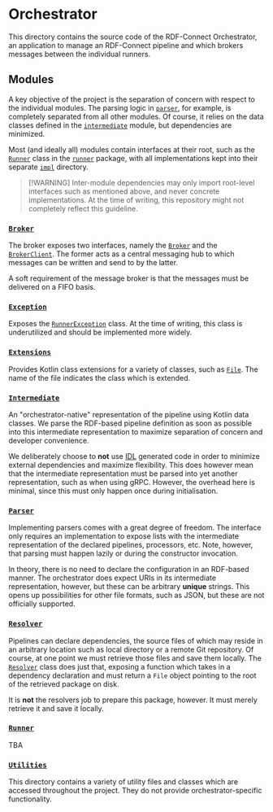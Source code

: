 # Orchestrator

This directory contains the source code of the RDF-Connect Orchestrator, an application to manage an RDF-Connect pipeline and which brokers messages between the individual runners.

## Modules

A key objective of the project is the separation of concern with respect to the individual modules. The parsing logic in [`parser`](./src/main/kotlin/parser), for example, is completely separated from all other modules. Of course, it relies on the data classes defined in the [`intermediate`](./src/main/kotlin/intermediate) module, but dependencies are minimized.

Most (and ideally all) modules contain interfaces at their root, such as the [`Runner`](./src/main/kotlin/runner/Runner.kt) class in the [`runner`](./src/main/kotlin/runner) package, with all implementations kept into their separate [`impl`](./src/main/kotlin/runner/impl) directory.

> \[!WARNING\]
> Inter-module dependencies may only import root-level interfaces such as mentioned above, and never concrete implementations. At the time of writing, this repository might not completely reflect this guideline.

### [`Broker`](./src/main/kotlin/broker)

The broker exposes two interfaces, namely the [`Broker`](./src/main/kotlin/broker/Broker.kt) and the [`BrokerClient`](./src/main/kotlin/broker/BrokerClient.kt). The former acts as a central messaging hub to which messages can be written and send to by the latter.

A soft requirement of the message broker is that the messages must be delivered on a FIFO basis.

### [`Exception`](./src/main/kotlin/exception)

Exposes the [`RunnerException`](./src/main/kotlin/exception/RunnerException.kt) class. At the time of writing, this class is underutilized and should be implemented more widely.

### [`Extensions`](./src/main/kotlin/extensions)

Provides Kotlin class extensions for a variety of classes, such as [`File`](./src/main/kotlin/extensions/File.kt). The name of the file indicates the class which is extended.

### [`Intermediate`](./src/main/kotlin/intermediate)

An "orchestrator-native" representation of the pipeline using Kotlin data classes. We parse the RDF-based pipeline definition as soon as possible into this intermediate representation to maximize separation of concern and developer convenience.

We deliberately choose to **not** use [IDL](https://en.wikipedia.org/wiki/Interface_description_language) generated code in order to minimize external dependencies and maximize flexibility. This does however mean that the intermediate representation must be parsed into yet another representation, such as when using gRPC. However, the overhead here is minimal, since this must only happen once during initialisation.

### [`Parser`](./src/main/kotlin/parser)

Implementing parsers comes with a great degree of freedom. The interface only requires an implementation to expose lists with the intermediate representation of the declared pipelines, processors, etc. Note, however, that parsing must happen lazily or during the constructor invocation.

In theory, there is no need to declare the configuration in an RDF-based manner. The orchestrator does expect URIs in its intermediate representation, however, but these can be arbitrary **unique** strings. This opens up possibilities for other file formats, such as JSON, but these are not officially supported.

### [`Resolver`](./src/main/kotlin/resolver)

Pipelines can declare dependencies, the source files of which may reside in an arbitrary location such as local directory or a remote Git repository. Of course, at one point we must retrieve those files and save them locally. The [`Resolver`](./src/main/kotlin/resolver/Resolver.kt) class does just that, exposing a function which takes in a dependency declaration and must return a `File` object pointing to the root of the retrieved package on disk.

It is **not** the resolvers job to prepare this package, however. It must merely retrieve it and save it locally.

### [`Runner`](./src/main/kotlin/runner)

TBA

### [`Utilities`](./src/main/kotlin/util)

This directory contains a variety of utility files and classes which are accessed throughout the project. They do not provide orchestrator-specific functionality.
